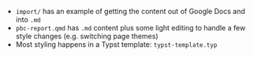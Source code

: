 * `import/` has an example of getting the content out of Google Docs and into `.md`
* `pbc-report.qmd` has `.md` content plus some light editing to handle a few style changes (e.g. switching page themes)
* Most styling happens in a Typst template: `typst-template.typ`